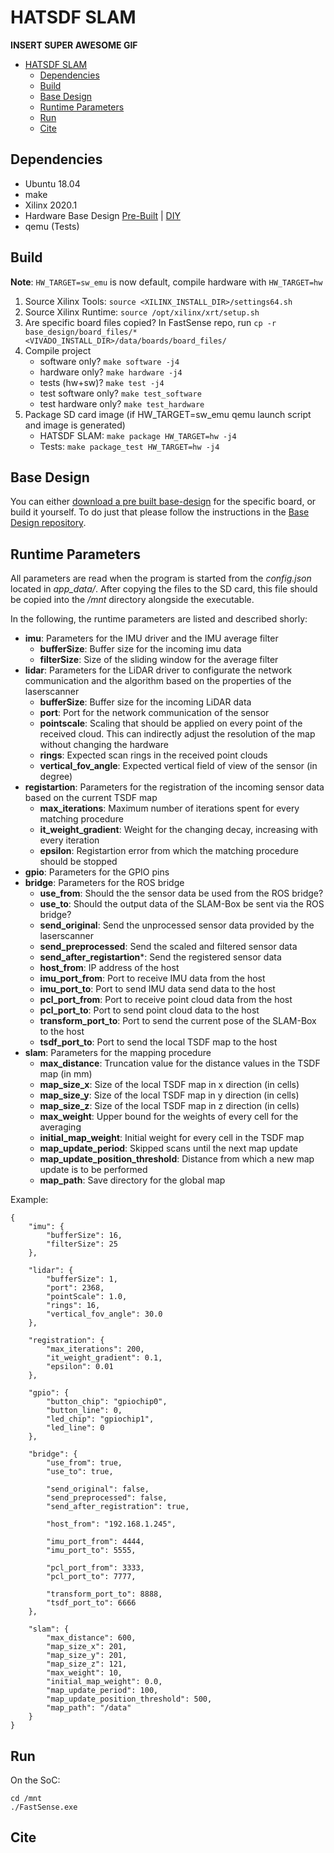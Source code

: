 # HATSDF SLAM

**INSERT SUPER AWESOME GIF**

- [HATSDF SLAM](#hatsdf-slam)
  - [Dependencies](#dependencies)
  - [Build](#build)
  - [Base Design](#base-design)
  - [Runtime Parameters](#runtime-parameters)
  - [Run](#run)
  - [Cite](#cite)

## Dependencies
* Ubuntu 18.04
* make
* Xilinx 2020.1
* Hardware Base Design [Pre-Built]() | [DIY]()
* qemu (Tests)
## Build
**Note**: `HW_TARGET=sw_emu` is now default, compile hardware with `HW_TARGET=hw`

1. Source Xilinx Tools: `source <XILINX_INSTALL_DIR>/settings64.sh`
2. Source Xilinx Runtime: `source /opt/xilinx/xrt/setup.sh`
3. Are specific board files copied? In FastSense repo, run `cp -r base_design/board_files/* <VIVADO_INSTALL_DIR>/data/boards/board_files/`
4. Compile project
    * software only? `make software -j4`
    * hardware only? `make hardware -j4`
    * tests (hw+sw)? `make test -j4`
    * test software only? `make test_software`
    * test hardware only? `make test_hardware`
5. Package SD card image (if HW_TARGET=sw_emu qemu launch script and image is generated)
    * HATSDF SLAM: `make package HW_TARGET=hw -j4`
    * Tests: `make package_test HW_TARGET=hw -j4`

## Base Design
You can either [download a pre built base-design]() for the specific board, or build it yourself. To do just that please follow the instructions in the [Base Design repository]().

## Runtime Parameters

All parameters are read when the program is started from the *config.json* located in *app_data/*. After copying the files to the SD card, this file should be copied into the */mnt* directory alongside the executable.

In the following, the runtime parameters are listed and described shorly:

* **imu**: Parameters for the IMU driver and the IMU average filter
  * **bufferSize**: Buffer size for the incoming imu data
  * **filterSize**: Size of the sliding window for the average filter
* **lidar**: Parameters for the LiDAR driver to configurate the network communication and the algorithm based on the properties of the laserscanner
  * **bufferSize**: Buffer size for the incoming LiDAR data
  * **port**: Port for the network communication of the sensor
  * **pointscale**: Scaling that should be applied on every point of the received cloud. This can indirectly adjust the resolution of the map without changing the hardware
  * **rings**: Expected scan rings in the received point clouds
  * **vertical_fov_angle**: Expected vertical field of view of the sensor (in degree)
* **registartion**: Parameters for the registration of the incoming sensor data based on the current TSDF map
  * **max_iterations**: Maximum number of iterations spent for every matching procedure
  * **it_weight_gradient**: Weight for the changing decay, increasing with every iteration 
  * **epsilon**: Registartion error from which the matching procedure should be stopped
* **gpio**: Parameters for the GPIO pins
* **bridge**: Parameters for the ROS bridge
  * **use_from**: Should the the sensor data be used from the ROS bridge?
  * **use_to**: Should the output data of the SLAM-Box be sent via the ROS bridge?
  * **send_original**: Send the unprocessed sensor data provided by the laserscanner 
  * **send_preprocessed**: Send the scaled and filtered sensor data
  * **send_after_registartion***: Send the registered sensor data
  * **host_from**: IP address of the host
  * **imu_port_from**: Port to receive IMU data from the host
  * **imu_port_to**: Port to send IMU data send data to the host
  * **pcl_port_from**: Port to receive point cloud data from the host
  * **pcl_port_to**: Port to send point cloud data to the host
  * **transform_port_to**: Port to send the current pose of the SLAM-Box to the host
  * **tsdf_port_to**: Port to send the local TSDF map to the host
* **slam**: Parameters for the mapping procedure
  * **max_distance**: Truncation value for the distance values in the TSDF map (in mm)
  * **map_size_x**: Size of the local TSDF map in x direction (in cells)
  * **map_size_y**: Size of the local TSDF map in y direction (in cells)
  * **map_size_z**: Size of the local TSDF map in z direction (in cells)
  * **max_weight**: Upper bound for the weights of every cell for the averaging
  * **initial_map_weight**: Initial weight for every cell in the TSDF map
  * **map_update_period**: Skipped scans until the next map update
  * **map_update_position_threshold**: Distance from which a new map update is to be performed
  * **map_path**: Save directory for the global map
  
Example:

```
{
    "imu": {
        "bufferSize": 16,
        "filterSize": 25
    },

    "lidar": {
        "bufferSize": 1,
        "port": 2368,
        "pointScale": 1.0,
        "rings": 16,
        "vertical_fov_angle": 30.0
    },

    "registration": {
        "max_iterations": 200,
        "it_weight_gradient": 0.1,
        "epsilon": 0.01
    },

    "gpio": {
        "button_chip": "gpiochip0",
        "button_line": 0,
        "led_chip": "gpiochip1",
        "led_line": 0
    },

    "bridge": {
        "use_from": true,
        "use_to": true,

        "send_original": false,
        "send_preprocessed": false,
        "send_after_registration": true,

        "host_from": "192.168.1.245",

        "imu_port_from": 4444,
        "imu_port_to": 5555,

        "pcl_port_from": 3333,
        "pcl_port_to": 7777,

        "transform_port_to": 8888,
        "tsdf_port_to": 6666
    },

    "slam": {
        "max_distance": 600,
        "map_size_x": 201,
        "map_size_y": 201,
        "map_size_z": 121,
        "max_weight": 10,
        "initial_map_weight": 0.0,
        "map_update_period": 100,
        "map_update_position_threshold": 500,
        "map_path": "/data"
    }
}
```

## Run

On the SoC:

```
cd /mnt
./FastSense.exe
```

## Cite

```

```